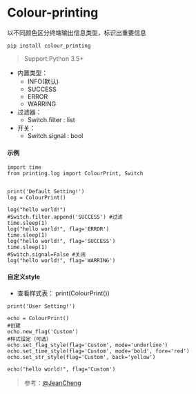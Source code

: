 # Colour-printing
以不同颜色区分终端输出信息类型，标识出重要信息
```
pip install colour_printing
```
> Support:Python 3.5+
- 内置类型： 
  - INFO(默认) 
  - SUCCESS 
  - ERROR 
  - WARRING 
- 过滤器：
  - Switch.filter : list
- 开关：
  - Switch.signal : bool
#### 示例
```
import time
from printing.log import ColourPrint, Switch


print('Default Setting!')
log = ColourPrint()

log("hello world!")
#Switch.filter.append('SUCCESS') #过滤
time.sleep(1)
log("hello world!", flag='ERROR')
time.sleep(1)
log("hello world!", flag='SUCCESS')
time.sleep(1)
#Switch.signal=False #关闭
log("hello world!", flag='WARRING')

```
#### 自定义style
- 查看样式表： print(ColourPrint())
```
print('User Setting!')

echo = ColourPrint()
#创建
echo.new_flag('Custom')
#样式设定（可选）
echo.set_flag_style(flag='Custom', mode='underline')
echo.set_time_style(flag='Custom', mode='bold', fore='red')
echo.set_str_style(flag='Custom', back='yellow')

echo("hello world!", flag='Custom')

```


> 参考：[@JeanCheng](https://blog.csdn.net/gatieme/article/details/45439671)
